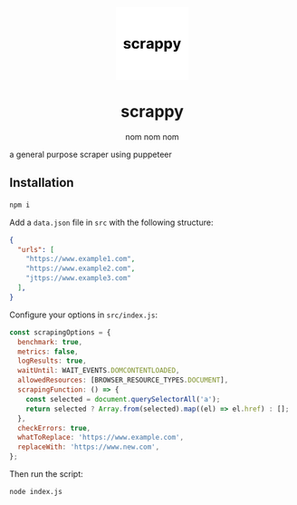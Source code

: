 <p align="center">
<img width="128px" src="./scrappy_icon.jpg" alt="logo" style="vertical-align:middle">
<h1 align="center">scrappy</h1>
<p align="center">nom nom nom</p>
</p>
a general purpose scraper using puppeteer

## Installation
```bash
npm i
```

Add a `data.json` file in `src` with the following structure:
```json
{
  "urls": [
    "https://www.example1.com",
    "https://www.example2.com",
    "jttps://www.example3.com"
  ],
}
```

Configure your options in `src/index.js`:
```javascript
const scrapingOptions = {
  benchmark: true,
  metrics: false,
  logResults: true,
  waitUntil: WAIT_EVENTS.DOMCONTENTLOADED,
  allowedResources: [BROWSER_RESOURCE_TYPES.DOCUMENT],
  scrapingFunction: () => {
    const selected = document.querySelectorAll('a');
    return selected ? Array.from(selected).map((el) => el.href) : [];
  },
  checkErrors: true,
  whatToReplace: 'https://www.example.com',
  replaceWith: 'https://www.new.com',
};
```

Then run the script:
```bash
node index.js
```